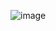 ![image](https://github.com/christianrss/minsk/assets/2487768/3ea7cefe-cf73-4a1b-95ab-68f3ccbcd56d)
